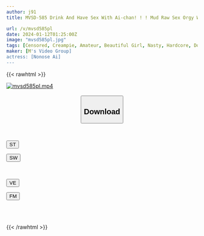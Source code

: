 ```yaml
---
author: j91
title: MVSD-585 Drink And Have Sex With Ai-chan! ! ! Mud Raw Sex Orgy With Tsugaru's Strong-willed Girl Who Works Part-time At An Aomori-style Izakaya! If You Thrust Hard With A Big Cock, The Female Will Fall Quickly And Have Facial Acme! Ai Nonose

url: /v/mvsd585pl
date: 2024-01-12T01:25:00Z
image: "mvsd585pl.jpg"
tags: [Censored, Creampie, Amateur, Beautiful Girl, Nasty, Hardcore, Documentary	]
maker: [M's Video Group]
actress: [Nonose Ai]
---
```



{{< rawhtml >}}

<div class="video" data-videoid="RQxpy1DY9AHjdD">
    <a href="javascript:;">
        <img src="/v/mvsd585pl/mvsd585pl.jpg" width="WIDTH" height="HEIGHT" alt="mvsd585pl.mp4" loading="lazy">
    </a>
</div>

<script type="text/javascript" src="https://j91.asia/asset/on-demand-st.js"></script>

<br>
  <link rel="stylesheet" href="https://j91.asia/asset/bs5.css">
  
  <center>
  <button class="btn btn-primary" type="button" data-bs-toggle="collapse" data-bs-target=".multi-collapse" aria-expanded="false" aria-controls="multiCollapseExample1 multiCollapseExample2"><h2>Download</h2></button></center>
</p>
<div class="row">
  <div class="col">
    <div class="collapse multi-collapse" id="multiCollapseExample1">
      <div class="card card-body">
	      	      <br>
<div class="buttons">  
<p><a href="https://streamtape.to/v/RQxpy1DY9AHjdD" target="_blank"><button class="btn-hover color-3"><i class="fa fa-download"></i> ST</button></a></p>
<p><a href="https://flaswish.com/1m9l9yfp25aq" target="_blank"><button class="btn-hover color-2"><i class="fa fa-download"></i> SW</button></a></p></div>
    </div>
  </div>
</div>
  <div class="col">
    <div class="collapse multi-collapse" id="multiCollapseExample2">
      <div class="card card-body">
	      <br>
<div class="buttons">
<p><a href="javascript:;" target="_blank"><button class="btn-hover color-9"><i class="fa fa-download"></i> VE</button></a></p>
<p><a href="javascript:;" target="_blank"><button class="btn-hover color-8"><i class="fa fa-download"></i> FM</button></a></p></div>
<br><br>
      </div>
    </div>
  </div>
</div>

{{< /rawhtml >}}